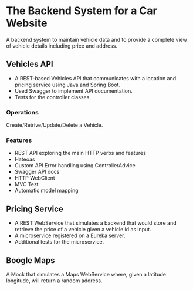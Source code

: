 # The Backend System for a Car Website
A backend system to maintain vehicle data and to provide a complete view of vehicle details including price and address.

## Vehicles API
- A REST-based Vehicles API that communicates with a location and pricing service using Java and Spring Boot.
- Used Swagger to implement API documentation.
- Tests for the controller classes.

### Operations 
Create/Retrive/Update/Delete a Vehicle.

### Features
- REST API exploring the main HTTP verbs and features
- Hateoas
- Custom API Error handling using ControllerAdvice
- Swagger API docs
- HTTP WebClient
- MVC Test
- Automatic model mapping

## Pricing Service
- A REST WebService that simulates a backend that would store and retrieve the price of a vehicle given a vehicle id as input. 
- A microservice registered on a Eureka server.
- Additional tests for the microservice.

## Boogle Maps
A Mock that simulates a Maps WebService where, given a latitude longitude, will return a random address.
